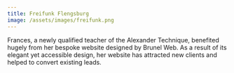 ```yaml
---
title: Freifunk Flengsburg
image: /assets/images/freifunk.png
---
```

Frances, a newly qualified teacher of the Alexander Technique, benefited hugely from her bespoke website designed by Brunel Web. As a result of its elegant yet accessible design, her website has attracted new clients and helped to convert existing leads.
